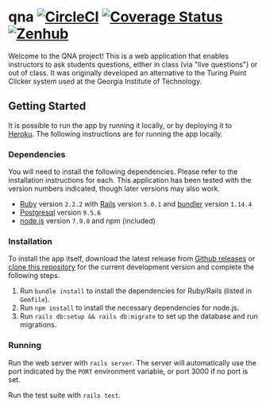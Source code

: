 # qna [![CircleCI](https://circleci.com/gh/JDTeamAcetabulum/qna.svg?style=shield)](https://circleci.com/gh/JDTeamAcetabulum/qna) [![Coverage Status](https://coveralls.io/repos/github/JDTeamAcetabulum/qna/badge.svg)](https://coveralls.io/github/JDTeamAcetabulum/qna) [![Zenhub](https://raw.githubusercontent.com/ZenHubIO/support/master/zenhub-badge.png)](https://zenhub.com)

Welcome to the QNA project! This is a web application that enables instructors to ask students questions, either in class (via "live questions") or out of class. It was originally developed an alternative to the Turing Point Clicker system used at the Georgia Institute of Technology.

## Getting Started

It is possible to run the app by running it locally, or by deploying it to [Heroku](heroku.com). The following instructions are for running the app locally.

### Dependencies

You will need to install the following dependencies. Please refer to the installation instructions for each. This application has been tested with the version numbers indicated, though later versions may also work.

* [Ruby](https://www.ruby-lang.org) version `2.2.2` with [Rails](http://rubyonrails.org/) version `5.0.1` and [bundler](http://bundler.io/) version `1.14.4`
* [Postgresql](https://www.postgresql.org/) version `9.5.6`
* [node.js](https://nodejs.org) version `7.9.0` and npm (included)

### Installation

To install the app itself, download the latest release from [Github releases](https://github.com/JDTeamAcetabulum/qna/releases) or [clone this repository](https://help.github.com/articles/cloning-a-repository/) for the current development version and complete the following steps.

1. Run `bundle install` to install the dependencies for Ruby/Rails (listed in `Gemfile`).
1. Run `npm install` to install the necessary dependencies for node.js.
1. Run `rails db:setup && rails db:migrate` to set up the database and run migrations.

### Running

Run the web server with `rails server`. The server will automatically use the port indicated by the `PORT` environment variable, or port 3000 if no port is set.

Run the test suite with `rails test`.
